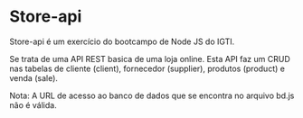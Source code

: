 # Store-api
Store-api é um exercício do bootcampo de Node JS do IGTI. 

Se trata de uma API REST basica de uma loja online. 
Esta API faz um CRUD nas tabelas de cliente (client), fornecedor (supplier), produtos (product) e venda (sale).


Nota: A URL de acesso ao banco de dados que se encontra no arquivo bd.js não é válida. 
